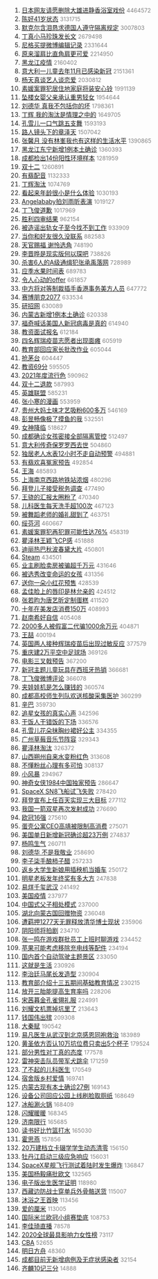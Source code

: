 1. [日本网友请愿删除大雄进静香浴室戏份](https://s.weibo.com/weibo?q=%E6%97%A5%E6%9C%AC%E7%BD%91%E5%8F%8B%E8%AF%B7%E6%84%BF%E5%88%A0%E9%99%A4%E5%A4%A7%E9%9B%84%E8%BF%9B%E9%9D%99%E9%A6%99%E6%B5%B4%E5%AE%A4%E6%88%8F%E4%BB%BD&Refer=top) <font color="#808080" size="2">4464572</font>
1. [陈好41岁状态](https://s.weibo.com/weibo?q=%E9%99%88%E5%A5%BD41%E5%B2%81%E7%8A%B6%E6%80%81&Refer=top) <font color="#808080" size="2">3131715</font>
1. [默克尔含泪恳求德国人遵守隔离规定](https://s.weibo.com/weibo?q=%E9%BB%98%E5%85%8B%E5%B0%94%E5%90%AB%E6%B3%AA%E6%81%B3%E6%B1%82%E5%BE%B7%E5%9B%BD%E4%BA%BA%E9%81%B5%E5%AE%88%E9%9A%94%E7%A6%BB%E8%A7%84%E5%AE%9A&Refer=top) <font color="#808080" size="2">3007803</font>
1. [丁真小马珍珠发长文](https://s.weibo.com/weibo?q=%E4%B8%81%E7%9C%9F%E5%B0%8F%E9%A9%AC%E7%8F%8D%E7%8F%A0%E5%8F%91%E9%95%BF%E6%96%87&Refer=top) <font color="#808080" size="2">2679498</font>
1. [尼格买提微博编辑记录](https://s.weibo.com/weibo?q=%E5%B0%BC%E6%A0%BC%E4%B9%B0%E6%8F%90%E5%BE%AE%E5%8D%9A%E7%BC%96%E8%BE%91%E8%AE%B0%E5%BD%95&Refer=top) <font color="#808080" size="2">2331644</font>
1. [原来溜肩比直角肩更可爱](https://s.weibo.com/weibo?q=%23%E5%8E%9F%E6%9D%A5%E6%BA%9C%E8%82%A9%E6%AF%94%E7%9B%B4%E8%A7%92%E8%82%A9%E6%9B%B4%E5%8F%AF%E7%88%B1%23&Refer=top) <font color="#808080" size="2">2214950</font>
1. [黑龙江疫情](https://s.weibo.com/weibo?q=%E9%BB%91%E9%BE%99%E6%B1%9F%E7%96%AB%E6%83%85&Refer=top) <font color="#808080" size="2">2160402</font>
1. [意大利一儿童去年11月已感染新冠](https://s.weibo.com/weibo?q=%23%E6%84%8F%E5%A4%A7%E5%88%A9%E4%B8%80%E5%84%BF%E7%AB%A5%E5%8E%BB%E5%B9%B411%E6%9C%88%E5%B7%B2%E6%84%9F%E6%9F%93%E6%96%B0%E5%86%A0%23&Refer=top) <font color="#808080" size="2">2151361</font>
1. [杨天真谈艺人谈恋爱](https://s.weibo.com/weibo?q=%23%E6%9D%A8%E5%A4%A9%E7%9C%9F%E8%B0%88%E8%89%BA%E4%BA%BA%E8%B0%88%E6%81%8B%E7%88%B1%23&Refer=top) <font color="#808080" size="2">2030812</font>
1. [素媛案罪犯居住地家庭将装安心铃](https://s.weibo.com/weibo?q=%E7%B4%A0%E5%AA%9B%E6%A1%88%E7%BD%AA%E7%8A%AF%E5%B1%85%E4%BD%8F%E5%9C%B0%E5%AE%B6%E5%BA%AD%E5%B0%86%E8%A3%85%E5%AE%89%E5%BF%83%E9%93%83&Refer=top) <font color="#808080" size="2">1991139</font>
1. [坠楼女婴父亲承认重男轻女](https://s.weibo.com/weibo?q=%23%E5%9D%A0%E6%A5%BC%E5%A5%B3%E5%A9%B4%E7%88%B6%E4%BA%B2%E6%89%BF%E8%AE%A4%E9%87%8D%E7%94%B7%E8%BD%BB%E5%A5%B3%23&Refer=top) <font color="#808080" size="2">1954644</font>
1. [刘德华 真我不包括你的坏](https://s.weibo.com/weibo?q=%E5%88%98%E5%BE%B7%E5%8D%8E%20%E7%9C%9F%E6%88%91%E4%B8%8D%E5%8C%85%E6%8B%AC%E4%BD%A0%E7%9A%84%E5%9D%8F&Refer=top) <font color="#808080" size="2">1798361</font>
1. [丁辉 我的淘汰是情理之中的](https://s.weibo.com/weibo?q=%E4%B8%81%E8%BE%89%20%E6%88%91%E7%9A%84%E6%B7%98%E6%B1%B0%E6%98%AF%E6%83%85%E7%90%86%E4%B9%8B%E4%B8%AD%E7%9A%84&Refer=top) <font color="#808080" size="2">1649705</font>
1. [孔雪儿一口气跳五支舞](https://s.weibo.com/weibo?q=%23%E5%AD%94%E9%9B%AA%E5%84%BF%E4%B8%80%E5%8F%A3%E6%B0%94%E8%B7%B3%E4%BA%94%E6%94%AF%E8%88%9E%23&Refer=top) <font color="#808080" size="2">1593193</font>
1. [路人镜头下的章泽天](https://s.weibo.com/weibo?q=%23%E8%B7%AF%E4%BA%BA%E9%95%9C%E5%A4%B4%E4%B8%8B%E7%9A%84%E7%AB%A0%E6%B3%BD%E5%A4%A9%23&Refer=top) <font color="#808080" size="2">1507042</font>
1. [张馨月 没有林峯我也有这样的生活水平](https://s.weibo.com/weibo?q=%E5%BC%A0%E9%A6%A8%E6%9C%88%20%E6%B2%A1%E6%9C%89%E6%9E%97%E5%B3%AF%E6%88%91%E4%B9%9F%E6%9C%89%E8%BF%99%E6%A0%B7%E7%9A%84%E7%94%9F%E6%B4%BB%E6%B0%B4%E5%B9%B3&Refer=top) <font color="#808080" size="2">1390865</font>
1. [黑龙江东宁新增1例本土确诊](https://s.weibo.com/weibo?q=%23%E9%BB%91%E9%BE%99%E6%B1%9F%E4%B8%9C%E5%AE%81%E6%96%B0%E5%A2%9E1%E4%BE%8B%E6%9C%AC%E5%9C%9F%E7%A1%AE%E8%AF%8A%23&Refer=top) <font color="#808080" size="2">1360393</font>
1. [成都检出14份阳性环境样本](https://s.weibo.com/weibo?q=%23%E6%88%90%E9%83%BD%E6%A3%80%E5%87%BA14%E4%BB%BD%E9%98%B3%E6%80%A7%E7%8E%AF%E5%A2%83%E6%A0%B7%E6%9C%AC%23&Refer=top) <font color="#808080" size="2">1281959</font>
1. [双十二](https://s.weibo.com/weibo?q=%E5%8F%8C%E5%8D%81%E4%BA%8C&Refer=top) <font color="#808080" size="2">1260891</font>
1. [有翡配音](https://s.weibo.com/weibo?q=%E6%9C%89%E7%BF%A1%E9%85%8D%E9%9F%B3&Refer=top) <font color="#808080" size="2">1132333</font>
1. [丁辉淘汰](https://s.weibo.com/weibo?q=%23%E4%B8%81%E8%BE%89%E6%B7%98%E6%B1%B0%23&Refer=top) <font color="#808080" size="2">1074769</font>
1. [看起来年龄很小是什么体验](https://s.weibo.com/weibo?q=%23%E7%9C%8B%E8%B5%B7%E6%9D%A5%E5%B9%B4%E9%BE%84%E5%BE%88%E5%B0%8F%E6%98%AF%E4%BB%80%E4%B9%88%E4%BD%93%E9%AA%8C%23&Refer=top) <font color="#808080" size="2">1030193</font>
1. [Angelababy拍刘雨昕表演](https://s.weibo.com/weibo?q=Angelababy%E6%8B%8D%E5%88%98%E9%9B%A8%E6%98%95%E8%A1%A8%E6%BC%94&Refer=top) <font color="#808080" size="2">1019127</font>
1. [丁飞俊道歉](https://s.weibo.com/weibo?q=%E4%B8%81%E9%A3%9E%E4%BF%8A%E9%81%93%E6%AD%89&Refer=top) <font color="#808080" size="2">1017969</font>
1. [胜利四审结果](https://s.weibo.com/weibo?q=%23%E8%83%9C%E5%88%A9%E5%9B%9B%E5%AE%A1%E7%BB%93%E6%9E%9C%23&Refer=top) <font color="#808080" size="2">962154</font>
1. [被造谣出轨女子至今找不到工作](https://s.weibo.com/weibo?q=%23%E8%A2%AB%E9%80%A0%E8%B0%A3%E5%87%BA%E8%BD%A8%E5%A5%B3%E5%AD%90%E8%87%B3%E4%BB%8A%E6%89%BE%E4%B8%8D%E5%88%B0%E5%B7%A5%E4%BD%9C%23&Refer=top) <font color="#808080" size="2">933909</font>
1. [当你和好友很久没联系](https://s.weibo.com/weibo?q=%23%E5%BD%93%E4%BD%A0%E5%92%8C%E5%A5%BD%E5%8F%8B%E5%BE%88%E4%B9%85%E6%B2%A1%E8%81%94%E7%B3%BB%23&Refer=top) <font color="#808080" size="2">882583</font>
1. [天官赐福 谢怜选角](https://s.weibo.com/weibo?q=%E5%A4%A9%E5%AE%98%E8%B5%90%E7%A6%8F%20%E8%B0%A2%E6%80%9C%E9%80%89%E8%A7%92&Refer=top) <font color="#808080" size="2">748190</font>
1. [李晋晔是现实版何以琛吧](https://s.weibo.com/weibo?q=%23%E6%9D%8E%E6%99%8B%E6%99%94%E6%98%AF%E7%8E%B0%E5%AE%9E%E7%89%88%E4%BD%95%E4%BB%A5%E7%90%9B%E5%90%A7%23&Refer=top) <font color="#808080" size="2">738826</font>
1. [杀害6人的A级通缉犯张承禹落网](https://s.weibo.com/weibo?q=%23%E6%9D%80%E5%AE%B36%E4%BA%BA%E7%9A%84A%E7%BA%A7%E9%80%9A%E7%BC%89%E7%8A%AF%E5%BC%A0%E6%89%BF%E7%A6%B9%E8%90%BD%E7%BD%91%23&Refer=top) <font color="#808080" size="2">728989</font>
1. [应季水果时间表](https://s.weibo.com/weibo?q=%E5%BA%94%E5%AD%A3%E6%B0%B4%E6%9E%9C%E6%97%B6%E9%97%B4%E8%A1%A8&Refer=top) <font color="#808080" size="2">689783</font>
1. [令人心动的offer](https://s.weibo.com/weibo?q=%E4%BB%A4%E4%BA%BA%E5%BF%83%E5%8A%A8%E7%9A%84offer&Refer=top) <font color="#808080" size="2">661857</font>
1. [中方将对等制裁插手香港事务美方人员](https://s.weibo.com/weibo?q=%23%E4%B8%AD%E6%96%B9%E5%B0%86%E5%AF%B9%E7%AD%89%E5%88%B6%E8%A3%81%E6%8F%92%E6%89%8B%E9%A6%99%E6%B8%AF%E4%BA%8B%E5%8A%A1%E7%BE%8E%E6%96%B9%E4%BA%BA%E5%91%98%23&Refer=top) <font color="#808080" size="2">647772</font>
1. [赛博朋克2077](https://s.weibo.com/weibo?q=%E8%B5%9B%E5%8D%9A%E6%9C%8B%E5%85%8B2077&Refer=top) <font color="#808080" size="2">633534</font>
1. [研招网](https://s.weibo.com/weibo?q=%23%E7%A0%94%E6%8B%9B%E7%BD%91%23&Refer=top) <font color="#808080" size="2">630089</font>
1. [内蒙古新增1例本土确诊](https://s.weibo.com/weibo?q=%23%E5%86%85%E8%92%99%E5%8F%A4%E6%96%B0%E5%A2%9E1%E4%BE%8B%E6%9C%AC%E5%9C%9F%E7%A1%AE%E8%AF%8A%23&Refer=top) <font color="#808080" size="2">620338</font>
1. [福奇喊话美国人新冠病毒是真的](https://s.weibo.com/weibo?q=%23%E7%A6%8F%E5%A5%87%E5%96%8A%E8%AF%9D%E7%BE%8E%E5%9B%BD%E4%BA%BA%E6%96%B0%E5%86%A0%E7%97%85%E6%AF%92%E6%98%AF%E7%9C%9F%E7%9A%84%23&Refer=top) <font color="#808080" size="2">614940</font>
1. [教资面试报名](https://s.weibo.com/weibo?q=%E6%95%99%E8%B5%84%E9%9D%A2%E8%AF%95%E6%8A%A5%E5%90%8D&Refer=top) <font color="#808080" size="2">612184</font>
1. [四名辉瑞疫苗志愿者出现面瘫](https://s.weibo.com/weibo?q=%23%E5%9B%9B%E5%90%8D%E8%BE%89%E7%91%9E%E7%96%AB%E8%8B%97%E5%BF%97%E6%84%BF%E8%80%85%E5%87%BA%E7%8E%B0%E9%9D%A2%E7%98%AB%23&Refer=top) <font color="#808080" size="2">605919</font>
1. [教育部回应家长批改作业](https://s.weibo.com/weibo?q=%23%E6%95%99%E8%82%B2%E9%83%A8%E5%9B%9E%E5%BA%94%E5%AE%B6%E9%95%BF%E6%89%B9%E6%94%B9%E4%BD%9C%E4%B8%9A%23&Refer=top) <font color="#808080" size="2">605044</font>
1. [抢茅台](https://s.weibo.com/weibo?q=%E6%8A%A2%E8%8C%85%E5%8F%B0&Refer=top) <font color="#808080" size="2">604447</font>
1. [教资69分](https://s.weibo.com/weibo?q=%E6%95%99%E8%B5%8469%E5%88%86&Refer=top) <font color="#808080" size="2">595505</font>
1. [2021年度流行色](https://s.weibo.com/weibo?q=2021%E5%B9%B4%E5%BA%A6%E6%B5%81%E8%A1%8C%E8%89%B2&Refer=top) <font color="#808080" size="2">590962</font>
1. [双十二退款](https://s.weibo.com/weibo?q=%E5%8F%8C%E5%8D%81%E4%BA%8C%E9%80%80%E6%AC%BE&Refer=top) <font color="#808080" size="2">587993</font>
1. [英雄联盟](https://s.weibo.com/weibo?q=%E8%8B%B1%E9%9B%84%E8%81%94%E7%9B%9F&Refer=top) <font color="#808080" size="2">585231</font>
1. [张小寒的漫画](https://s.weibo.com/weibo?q=%23%E5%BC%A0%E5%B0%8F%E5%AF%92%E7%9A%84%E6%BC%AB%E7%94%BB%23&Refer=top) <font color="#808080" size="2">553959</font>
1. [贵州大妈土味才艺吸粉600多万](https://s.weibo.com/weibo?q=%23%E8%B4%B5%E5%B7%9E%E5%A4%A7%E5%A6%88%E5%9C%9F%E5%91%B3%E6%89%8D%E8%89%BA%E5%90%B8%E7%B2%89600%E5%A4%9A%E4%B8%87%23&Refer=top) <font color="#808080" size="2">546169</font>
1. [彭昱畅像极了摸鱼的我](https://s.weibo.com/weibo?q=%23%E5%BD%AD%E6%98%B1%E7%95%85%E5%83%8F%E6%9E%81%E4%BA%86%E6%91%B8%E9%B1%BC%E7%9A%84%E6%88%91%23&Refer=top) <font color="#808080" size="2">532551</font>
1. [女神降临](https://s.weibo.com/weibo?q=%E5%A5%B3%E7%A5%9E%E9%99%8D%E4%B8%B4&Refer=top) <font color="#808080" size="2">518627</font>
1. [成都确诊女孩密接全部隔离管控](https://s.weibo.com/weibo?q=%23%E6%88%90%E9%83%BD%E7%A1%AE%E8%AF%8A%E5%A5%B3%E5%AD%A9%E5%AF%86%E6%8E%A5%E5%85%A8%E9%83%A8%E9%9A%94%E7%A6%BB%E7%AE%A1%E6%8E%A7%23&Refer=top) <font color="#808080" size="2">512497</font>
1. [意大利传奇保罗罗西去世](https://s.weibo.com/weibo?q=%E6%84%8F%E5%A4%A7%E5%88%A9%E4%BC%A0%E5%A5%87%E4%BF%9D%E7%BD%97%E7%BD%97%E8%A5%BF%E5%8E%BB%E4%B8%96&Refer=top) <font color="#808080" size="2">504860</font>
1. [独居老人水表12小时不走自动预警](https://s.weibo.com/weibo?q=%23%E7%8B%AC%E5%B1%85%E8%80%81%E4%BA%BA%E6%B0%B4%E8%A1%A812%E5%B0%8F%E6%97%B6%E4%B8%8D%E8%B5%B0%E8%87%AA%E5%8A%A8%E9%A2%84%E8%AD%A6%23&Refer=top) <font color="#808080" size="2">494881</font>
1. [有翡欢喜冤家预告](https://s.weibo.com/weibo?q=%E6%9C%89%E7%BF%A1%E6%AC%A2%E5%96%9C%E5%86%A4%E5%AE%B6%E9%A2%84%E5%91%8A&Refer=top) <font color="#808080" size="2">492854</font>
1. [王海](https://s.weibo.com/weibo?q=%E7%8E%8B%E6%B5%B7&Refer=top) <font color="#808080" size="2">485893</font>
1. [上海南京西路地铁站浓烟](https://s.weibo.com/weibo?q=%E4%B8%8A%E6%B5%B7%E5%8D%97%E4%BA%AC%E8%A5%BF%E8%B7%AF%E5%9C%B0%E9%93%81%E7%AB%99%E6%B5%93%E7%83%9F&Refer=top) <font color="#808080" size="2">480296</font>
1. [拜登儿子接受税务调查](https://s.weibo.com/weibo?q=%23%E6%8B%9C%E7%99%BB%E5%84%BF%E5%AD%90%E6%8E%A5%E5%8F%97%E7%A8%8E%E5%8A%A1%E8%B0%83%E6%9F%A5%23&Refer=top) <font color="#808080" size="2">477490</font>
1. [王骁的汇报太圈粉了](https://s.weibo.com/weibo?q=%23%E7%8E%8B%E9%AA%81%E7%9A%84%E6%B1%87%E6%8A%A5%E5%A4%AA%E5%9C%88%E7%B2%89%E4%BA%86%23&Refer=top) <font color="#808080" size="2">470340</font>
1. [儿科医生每天洗手超100次](https://s.weibo.com/weibo?q=%E5%84%BF%E7%A7%91%E5%8C%BB%E7%94%9F%E6%AF%8F%E5%A4%A9%E6%B4%97%E6%89%8B%E8%B6%85100%E6%AC%A1&Refer=top) <font color="#808080" size="2">467123</font>
1. [被舞蹈老师的婚礼甜到了](https://s.weibo.com/weibo?q=%23%E8%A2%AB%E8%88%9E%E8%B9%88%E8%80%81%E5%B8%88%E7%9A%84%E5%A9%9A%E7%A4%BC%E7%94%9C%E5%88%B0%E4%BA%86%23&Refer=top) <font color="#808080" size="2">463751</font>
1. [绥芬河](https://s.weibo.com/weibo?q=%E7%BB%A5%E8%8A%AC%E6%B2%B3&Refer=top) <font color="#808080" size="2">460667</font>
1. [素媛案罪犯再犯罪可能性达76%](https://s.weibo.com/weibo?q=%23%E7%B4%A0%E5%AA%9B%E6%A1%88%E7%BD%AA%E7%8A%AF%E5%86%8D%E7%8A%AF%E7%BD%AA%E5%8F%AF%E8%83%BD%E6%80%A7%E8%BE%BE76%25%23&Refer=top) <font color="#808080" size="2">458319</font>
1. [瞿泽林王颖飞CP感](https://s.weibo.com/weibo?q=%23%E7%9E%BF%E6%B3%BD%E6%9E%97%E7%8E%8B%E9%A2%96%E9%A3%9ECP%E6%84%9F%23&Refer=top) <font color="#808080" size="2">451888</font>
1. [迪丽热巴秋波春黛大片](https://s.weibo.com/weibo?q=%23%E8%BF%AA%E4%B8%BD%E7%83%AD%E5%B7%B4%E7%A7%8B%E6%B3%A2%E6%98%A5%E9%BB%9B%E5%A4%A7%E7%89%87%23&Refer=top) <font color="#808080" size="2">450801</font>
1. [Steam](https://s.weibo.com/weibo?q=Steam&Refer=top) <font color="#808080" size="2">434501</font>
1. [业主刷脸卖房被骗超千万元](https://s.weibo.com/weibo?q=%23%E4%B8%9A%E4%B8%BB%E5%88%B7%E8%84%B8%E5%8D%96%E6%88%BF%E8%A2%AB%E9%AA%97%E8%B6%85%E5%8D%83%E4%B8%87%E5%85%83%23&Refer=top) <font color="#808080" size="2">431646</font>
1. [被选秀改变命运的女孩](https://s.weibo.com/weibo?q=%23%E8%A2%AB%E9%80%89%E7%A7%80%E6%94%B9%E5%8F%98%E5%91%BD%E8%BF%90%E7%9A%84%E5%A5%B3%E5%AD%A9%23&Refer=top) <font color="#808080" size="2">431356</font>
1. [送你一朵小红花预售](https://s.weibo.com/weibo?q=%E9%80%81%E4%BD%A0%E4%B8%80%E6%9C%B5%E5%B0%8F%E7%BA%A2%E8%8A%B1%E9%A2%84%E5%94%AE&Refer=top) <font color="#808080" size="2">428539</font>
1. [孟佳脸上的唇印是林允亲的](https://s.weibo.com/weibo?q=%23%E5%AD%9F%E4%BD%B3%E8%84%B8%E4%B8%8A%E7%9A%84%E5%94%87%E5%8D%B0%E6%98%AF%E6%9E%97%E5%85%81%E4%BA%B2%E7%9A%84%23&Refer=top) <font color="#808080" size="2">424512</font>
1. [张若昀为唐艺昕定制蛋糕](https://s.weibo.com/weibo?q=%23%E5%BC%A0%E8%8B%A5%E6%98%80%E4%B8%BA%E5%94%90%E8%89%BA%E6%98%95%E5%AE%9A%E5%88%B6%E8%9B%8B%E7%B3%95%23&Refer=top) <font color="#808080" size="2">411520</font>
1. [十年在美发店消费150万](https://s.weibo.com/weibo?q=%23%E5%8D%81%E5%B9%B4%E5%9C%A8%E7%BE%8E%E5%8F%91%E5%BA%97%E6%B6%88%E8%B4%B9150%E4%B8%87%23&Refer=top) <font color="#808080" size="2">408993</font>
1. [赵南希好自信](https://s.weibo.com/weibo?q=%E8%B5%B5%E5%8D%97%E5%B8%8C%E5%A5%BD%E8%87%AA%E4%BF%A1&Refer=top) <font color="#808080" size="2">405408</font>
1. [2000多人被假富二代骗1000余万元](https://s.weibo.com/weibo?q=%232000%E5%A4%9A%E4%BA%BA%E8%A2%AB%E5%81%87%E5%AF%8C%E4%BA%8C%E4%BB%A3%E9%AA%971000%E4%BD%99%E4%B8%87%E5%85%83%23&Refer=top) <font color="#808080" size="2">404871</font>
1. [王喆](https://s.weibo.com/weibo?q=%E7%8E%8B%E5%96%86&Refer=top) <font color="#808080" size="2">400194</font>
1. [英国两人接种辉瑞疫苗后出现过敏反应](https://s.weibo.com/weibo?q=%23%E8%8B%B1%E5%9B%BD%E4%B8%A4%E4%BA%BA%E6%8E%A5%E7%A7%8D%E8%BE%89%E7%91%9E%E7%96%AB%E8%8B%97%E5%90%8E%E5%87%BA%E7%8E%B0%E8%BF%87%E6%95%8F%E5%8F%8D%E5%BA%94%23&Refer=top) <font color="#808080" size="2">377579</font>
1. [重庆建2万平空中足球场](https://s.weibo.com/weibo?q=%23%E9%87%8D%E5%BA%86%E5%BB%BA2%E4%B8%87%E5%B9%B3%E7%A9%BA%E4%B8%AD%E8%B6%B3%E7%90%83%E5%9C%BA%23&Refer=top) <font color="#808080" size="2">369126</font>
1. [电影三叉戟预告](https://s.weibo.com/weibo?q=%23%E7%94%B5%E5%BD%B1%E4%B8%89%E5%8F%89%E6%88%9F%E9%A2%84%E5%91%8A%23&Refer=top) <font color="#808080" size="2">367200</font>
1. [新冠主题儿童玩具在西班牙热销](https://s.weibo.com/weibo?q=%23%E6%96%B0%E5%86%A0%E4%B8%BB%E9%A2%98%E5%84%BF%E7%AB%A5%E7%8E%A9%E5%85%B7%E5%9C%A8%E8%A5%BF%E7%8F%AD%E7%89%99%E7%83%AD%E9%94%80%23&Refer=top) <font color="#808080" size="2">366681</font>
1. [丁飞俊微博评论](https://s.weibo.com/weibo?q=%23%E4%B8%81%E9%A3%9E%E4%BF%8A%E5%BE%AE%E5%8D%9A%E8%AF%84%E8%AE%BA%23&Refer=top) <font color="#808080" size="2">366078</font>
1. [夹娃娃机是怎么赚钱的](https://s.weibo.com/weibo?q=%23%E5%A4%B9%E5%A8%83%E5%A8%83%E6%9C%BA%E6%98%AF%E6%80%8E%E4%B9%88%E8%B5%9A%E9%92%B1%E7%9A%84%23&Refer=top) <font color="#808080" size="2">360574</font>
1. [成都高校师生列队欢送核酸采集医护](https://s.weibo.com/weibo?q=%23%E6%88%90%E9%83%BD%E9%AB%98%E6%A0%A1%E5%B8%88%E7%94%9F%E5%88%97%E9%98%9F%E6%AC%A2%E9%80%81%E6%A0%B8%E9%85%B8%E9%87%87%E9%9B%86%E5%8C%BB%E6%8A%A4%23&Refer=top) <font color="#808080" size="2">360299</font>
1. [辛巴](https://s.weibo.com/weibo?q=%E8%BE%9B%E5%B7%B4&Refer=top) <font color="#808080" size="2">359730</font>
1. [追星女孩的真实心声](https://s.weibo.com/weibo?q=%23%E8%BF%BD%E6%98%9F%E5%A5%B3%E5%AD%A9%E7%9A%84%E7%9C%9F%E5%AE%9E%E5%BF%83%E5%A3%B0%23&Refer=top) <font color="#808080" size="2">342596</font>
1. [干饭人干错饭的下场](https://s.weibo.com/weibo?q=%23%E5%B9%B2%E9%A5%AD%E4%BA%BA%E5%B9%B2%E9%94%99%E9%A5%AD%E7%9A%84%E4%B8%8B%E5%9C%BA%23&Refer=top) <font color="#808080" size="2">336576</font>
1. [孔雪儿花朵抹胸纱裙好公主](https://s.weibo.com/weibo?q=%23%E5%AD%94%E9%9B%AA%E5%84%BF%E8%8A%B1%E6%9C%B5%E6%8A%B9%E8%83%B8%E7%BA%B1%E8%A3%99%E5%A5%BD%E5%85%AC%E4%B8%BB%23&Refer=top) <font color="#808080" size="2">334355</font>
1. [广州草莓音乐节阵容](https://s.weibo.com/weibo?q=%E5%B9%BF%E5%B7%9E%E8%8D%89%E8%8E%93%E9%9F%B3%E4%B9%90%E8%8A%82%E9%98%B5%E5%AE%B9&Refer=top) <font color="#808080" size="2">329343</font>
1. [瞿泽林淘汰](https://s.weibo.com/weibo?q=%E7%9E%BF%E6%B3%BD%E6%9E%97%E6%B7%98%E6%B1%B0&Refer=top) <font color="#808080" size="2">326372</font>
1. [山西朔州自来水变粉红色](https://s.weibo.com/weibo?q=%E5%B1%B1%E8%A5%BF%E6%9C%94%E5%B7%9E%E8%87%AA%E6%9D%A5%E6%B0%B4%E5%8F%98%E7%B2%89%E7%BA%A2%E8%89%B2&Refer=top) <font color="#808080" size="2">313608</font>
1. [不懂粉丝心理有多可怕](https://s.weibo.com/weibo?q=%23%E4%B8%8D%E6%87%82%E7%B2%89%E4%B8%9D%E5%BF%83%E7%90%86%E6%9C%89%E5%A4%9A%E5%8F%AF%E6%80%95%23&Refer=top) <font color="#808080" size="2">308137</font>
1. [小风暴](https://s.weibo.com/weibo?q=%E5%B0%8F%E9%A3%8E%E6%9A%B4&Refer=top) <font color="#808080" size="2">294967</font>
1. [神奇女侠1984中国独家预告](https://s.weibo.com/weibo?q=%23%E7%A5%9E%E5%A5%87%E5%A5%B3%E4%BE%A01984%E4%B8%AD%E5%9B%BD%E7%8B%AC%E5%AE%B6%E9%A2%84%E5%91%8A%23&Refer=top) <font color="#808080" size="2">286647</font>
1. [SpaceX SN8飞船试飞失败](https://s.weibo.com/weibo?q=SpaceX%20SN8%E9%A3%9E%E8%88%B9%E8%AF%95%E9%A3%9E%E5%A4%B1%E8%B4%A5&Refer=top) <font color="#808080" size="2">278420</font>
1. [拜登宣布上任百天实现三大目标](https://s.weibo.com/weibo?q=%23%E6%8B%9C%E7%99%BB%E5%AE%A3%E5%B8%83%E4%B8%8A%E4%BB%BB%E7%99%BE%E5%A4%A9%E5%AE%9E%E7%8E%B0%E4%B8%89%E5%A4%A7%E7%9B%AE%E6%A0%87%23&Refer=top) <font color="#808080" size="2">277112</font>
1. [我国一箭双星再次发射成功](https://s.weibo.com/weibo?q=%23%E6%88%91%E5%9B%BD%E4%B8%80%E7%AE%AD%E5%8F%8C%E6%98%9F%E5%86%8D%E6%AC%A1%E5%8F%91%E5%B0%84%E6%88%90%E5%8A%9F%23&Refer=top) <font color="#808080" size="2">276690</font>
1. [欧冠16强](https://s.weibo.com/weibo?q=%E6%AC%A7%E5%86%A016%E5%BC%BA&Refer=top) <font color="#808080" size="2">275610</font>
1. [蛋壳公寓CEO高靖被限制高消费](https://s.weibo.com/weibo?q=%E8%9B%8B%E5%A3%B3%E5%85%AC%E5%AF%93CEO%E9%AB%98%E9%9D%96%E8%A2%AB%E9%99%90%E5%88%B6%E9%AB%98%E6%B6%88%E8%B4%B9&Refer=top) <font color="#808080" size="2">275071</font>
1. [美国单日新增新冠确诊超23万例](https://s.weibo.com/weibo?q=%23%E7%BE%8E%E5%9B%BD%E5%8D%95%E6%97%A5%E6%96%B0%E5%A2%9E%E6%96%B0%E5%86%A0%E7%A1%AE%E8%AF%8A%E8%B6%8523%E4%B8%87%E4%BE%8B%23&Refer=top) <font color="#808080" size="2">274837</font>
1. [杨鸣生气](https://s.weibo.com/weibo?q=%23%E6%9D%A8%E9%B8%A3%E7%94%9F%E6%B0%94%23&Refer=top) <font color="#808080" size="2">260711</font>
1. [刘德华 不是我敬业](https://s.weibo.com/weibo?q=%E5%88%98%E5%BE%B7%E5%8D%8E%20%E4%B8%8D%E6%98%AF%E6%88%91%E6%95%AC%E4%B8%9A&Refer=top) <font color="#808080" size="2">258690</font>
1. [李子柒手酿柿子醋](https://s.weibo.com/weibo?q=%23%E6%9D%8E%E5%AD%90%E6%9F%92%E6%89%8B%E9%85%BF%E6%9F%BF%E5%AD%90%E9%86%8B%23&Refer=top) <font color="#808080" size="2">257233</font>
1. [返乡大学生新娘用插秧机当婚车](https://s.weibo.com/weibo?q=%23%E8%BF%94%E4%B9%A1%E5%A4%A7%E5%AD%A6%E7%94%9F%E6%96%B0%E5%A8%98%E7%94%A8%E6%8F%92%E7%A7%A7%E6%9C%BA%E5%BD%93%E5%A9%9A%E8%BD%A6%23&Refer=top) <font color="#808080" size="2">250172</font>
1. [明星老板发年终奖有多大方](https://s.weibo.com/weibo?q=%23%E6%98%8E%E6%98%9F%E8%80%81%E6%9D%BF%E5%8F%91%E5%B9%B4%E7%BB%88%E5%A5%96%E6%9C%89%E5%A4%9A%E5%A4%A7%E6%96%B9%23&Refer=top) <font color="#808080" size="2">247838</font>
1. [易烊千玺武汉](https://s.weibo.com/weibo?q=%23%E6%98%93%E7%83%8A%E5%8D%83%E7%8E%BA%E6%AD%A6%E6%B1%89%23&Refer=top) <font color="#808080" size="2">241492</font>
1. [美国疫情](https://s.weibo.com/weibo?q=%E7%BE%8E%E5%9B%BD%E7%96%AB%E6%83%85&Refer=top) <font color="#808080" size="2">237977</font>
1. [中国式父子相处模式](https://s.weibo.com/weibo?q=%23%E4%B8%AD%E5%9B%BD%E5%BC%8F%E7%88%B6%E5%AD%90%E7%9B%B8%E5%A4%84%E6%A8%A1%E5%BC%8F%23&Refer=top) <font color="#808080" size="2">237000</font>
1. [湖北向蒙古国回赠物资](https://s.weibo.com/weibo?q=%23%E6%B9%96%E5%8C%97%E5%90%91%E8%92%99%E5%8F%A4%E5%9B%BD%E5%9B%9E%E8%B5%A0%E7%89%A9%E8%B5%84%23&Refer=top) <font color="#808080" size="2">236048</font>
1. [遭羁押1277天无罪释放清华博士现状](https://s.weibo.com/weibo?q=%23%E9%81%AD%E7%BE%81%E6%8A%BC1277%E5%A4%A9%E6%97%A0%E7%BD%AA%E9%87%8A%E6%94%BE%E6%B8%85%E5%8D%8E%E5%8D%9A%E5%A3%AB%E7%8E%B0%E7%8A%B6%23&Refer=top) <font color="#808080" size="2">235906</font>
1. [阴阳师将拍剧](https://s.weibo.com/weibo?q=%E9%98%B4%E9%98%B3%E5%B8%88%E5%B0%86%E6%8B%8D%E5%89%A7&Refer=top) <font color="#808080" size="2">234710</font>
1. [张一鸣在游戏群批员工上班时聊游戏](https://s.weibo.com/weibo?q=%23%E5%BC%A0%E4%B8%80%E9%B8%A3%E5%9C%A8%E6%B8%B8%E6%88%8F%E7%BE%A4%E6%89%B9%E5%91%98%E5%B7%A5%E4%B8%8A%E7%8F%AD%E6%97%B6%E8%81%8A%E6%B8%B8%E6%88%8F%23&Refer=top) <font color="#808080" size="2">234452</font>
1. [苹果可能考虑移除充电线等配件](https://s.weibo.com/weibo?q=%23%E8%8B%B9%E6%9E%9C%E5%8F%AF%E8%83%BD%E8%80%83%E8%99%91%E7%A7%BB%E9%99%A4%E5%85%85%E7%94%B5%E7%BA%BF%E7%AD%89%E9%85%8D%E4%BB%B6%23&Refer=top) <font color="#808080" size="2">234194</font>
1. [国内首个自动驾驶主题景区](https://s.weibo.com/weibo?q=%E5%9B%BD%E5%86%85%E9%A6%96%E4%B8%AA%E8%87%AA%E5%8A%A8%E9%A9%BE%E9%A9%B6%E4%B8%BB%E9%A2%98%E6%99%AF%E5%8C%BA&Refer=top) <font color="#808080" size="2">233050</font>
1. [这就是生活](https://s.weibo.com/weibo?q=%E8%BF%99%E5%B0%B1%E6%98%AF%E7%94%9F%E6%B4%BB&Refer=top) <font color="#808080" size="2">230926</font>
1. [李治廷马尾长发造型](https://s.weibo.com/weibo?q=%23%E6%9D%8E%E6%B2%BB%E5%BB%B7%E9%A9%AC%E5%B0%BE%E9%95%BF%E5%8F%91%E9%80%A0%E5%9E%8B%23&Refer=top) <font color="#808080" size="2">230904</font>
1. [教育部介绍十三五期间基础教育情况](https://s.weibo.com/weibo?q=%23%E6%95%99%E8%82%B2%E9%83%A8%E4%BB%8B%E7%BB%8D%E5%8D%81%E4%B8%89%E4%BA%94%E6%9C%9F%E9%97%B4%E5%9F%BA%E7%A1%80%E6%95%99%E8%82%B2%E6%83%85%E5%86%B5%23&Refer=top) <font color="#808080" size="2">230215</font>
1. [放开三胎能提高生育率吗](https://s.weibo.com/weibo?q=%23%E6%94%BE%E5%BC%80%E4%B8%89%E8%83%8E%E8%83%BD%E6%8F%90%E9%AB%98%E7%94%9F%E8%82%B2%E7%8E%87%E5%90%97%23&Refer=top) <font color="#808080" size="2">228206</font>
1. [宋茜暮金孔雀翎礼服](https://s.weibo.com/weibo?q=%23%E5%AE%8B%E8%8C%9C%E6%9A%AE%E9%87%91%E5%AD%94%E9%9B%80%E7%BF%8E%E7%A4%BC%E6%9C%8D%23&Refer=top) <font color="#808080" size="2">224991</font>
1. [刘耀文机票掉坑里了](https://s.weibo.com/weibo?q=%23%E5%88%98%E8%80%80%E6%96%87%E6%9C%BA%E7%A5%A8%E6%8E%89%E5%9D%91%E9%87%8C%E4%BA%86%23&Refer=top) <font color="#808080" size="2">213643</font>
1. [钱国伟出殡](https://s.weibo.com/weibo?q=%E9%92%B1%E5%9B%BD%E4%BC%9F%E5%87%BA%E6%AE%A1&Refer=top) <font color="#808080" size="2">209308</font>
1. [大秦赋](https://s.weibo.com/weibo?q=%E5%A4%A7%E7%A7%A6%E8%B5%8B&Refer=top) <font color="#808080" size="2">190542</font>
1. [易凡医生从武汉到北京感恩同袍救治](https://s.weibo.com/weibo?q=%23%E6%98%93%E5%87%A1%E5%8C%BB%E7%94%9F%E4%BB%8E%E6%AD%A6%E6%B1%89%E5%88%B0%E5%8C%97%E4%BA%AC%E6%84%9F%E6%81%A9%E5%90%8C%E8%A2%8D%E6%95%91%E6%B2%BB%23&Refer=top) <font color="#808080" size="2">183989</font>
1. [黄圣依方否认10万坑位费只卖出5个杯子](https://s.weibo.com/weibo?q=%23%E9%BB%84%E5%9C%A3%E4%BE%9D%E6%96%B9%E5%90%A6%E8%AE%A410%E4%B8%87%E5%9D%91%E4%BD%8D%E8%B4%B9%E5%8F%AA%E5%8D%96%E5%87%BA5%E4%B8%AA%E6%9D%AF%E5%AD%90%23&Refer=top) <font color="#808080" size="2">179524</font>
1. [部分男性对丁真的态度](https://s.weibo.com/weibo?q=%23%E9%83%A8%E5%88%86%E7%94%B7%E6%80%A7%E5%AF%B9%E4%B8%81%E7%9C%9F%E7%9A%84%E6%80%81%E5%BA%A6%23&Refer=top) <font color="#808080" size="2">177578</font>
1. [雷神突击队员带军犬跳伞](https://s.weibo.com/weibo?q=%23%E9%9B%B7%E7%A5%9E%E7%AA%81%E5%87%BB%E9%98%9F%E5%91%98%E5%B8%A6%E5%86%9B%E7%8A%AC%E8%B7%B3%E4%BC%9E%23&Refer=top) <font color="#808080" size="2">171259</font>
1. [了不起的儿科医生](https://s.weibo.com/weibo?q=%E4%BA%86%E4%B8%8D%E8%B5%B7%E7%9A%84%E5%84%BF%E7%A7%91%E5%8C%BB%E7%94%9F&Refer=top) <font color="#808080" size="2">170549</font>
1. [宿舍版乡村爱情](https://s.weibo.com/weibo?q=%23%E5%AE%BF%E8%88%8D%E7%89%88%E4%B9%A1%E6%9D%91%E7%88%B1%E6%83%85%23&Refer=top) <font color="#808080" size="2">169741</font>
1. [内蒙古现有本土确诊27例](https://s.weibo.com/weibo?q=%23%E5%86%85%E8%92%99%E5%8F%A4%E7%8E%B0%E6%9C%89%E6%9C%AC%E5%9C%9F%E7%A1%AE%E8%AF%8A27%E4%BE%8B%23&Refer=top) <font color="#808080" size="2">169143</font>
1. [设备公司回应公园上线刷脸取厕纸](https://s.weibo.com/weibo?q=%23%E8%AE%BE%E5%A4%87%E5%85%AC%E5%8F%B8%E5%9B%9E%E5%BA%94%E5%85%AC%E5%9B%AD%E4%B8%8A%E7%BA%BF%E5%88%B7%E8%84%B8%E5%8F%96%E5%8E%95%E7%BA%B8%23&Refer=top) <font color="#808080" size="2">168649</font>
1. [冰船涮火锅](https://s.weibo.com/weibo?q=%23%E5%86%B0%E8%88%B9%E6%B6%AE%E7%81%AB%E9%94%85%23&Refer=top) <font color="#808080" size="2">168409</font>
1. [闪耀暖暖](https://s.weibo.com/weibo?q=%E9%97%AA%E8%80%80%E6%9A%96%E6%9A%96&Refer=top) <font color="#808080" size="2">168345</font>
1. [济南限行](https://s.weibo.com/weibo?q=%E6%B5%8E%E5%8D%97%E9%99%90%E8%A1%8C&Refer=top) <font color="#808080" size="2">165685</font>
1. [读书好比竹篮打水](https://s.weibo.com/weibo?q=%E8%AF%BB%E4%B9%A6%E5%A5%BD%E6%AF%94%E7%AB%B9%E7%AF%AE%E6%89%93%E6%B0%B4&Refer=top) <font color="#808080" size="2">165030</font>
1. [霍思燕](https://s.weibo.com/weibo?q=%E9%9C%8D%E6%80%9D%E7%87%95&Refer=top) <font color="#808080" size="2">157856</font>
1. [20万建档立卡辍学学生动态清零](https://s.weibo.com/weibo?q=%2320%E4%B8%87%E5%BB%BA%E6%A1%A3%E7%AB%8B%E5%8D%A1%E8%BE%8D%E5%AD%A6%E5%AD%A6%E7%94%9F%E5%8A%A8%E6%80%81%E6%B8%85%E9%9B%B6%23&Refer=top) <font color="#808080" size="2">156150</font>
1. [牡丹江启动三级应急响应](https://s.weibo.com/weibo?q=%E7%89%A1%E4%B8%B9%E6%B1%9F%E5%90%AF%E5%8A%A8%E4%B8%89%E7%BA%A7%E5%BA%94%E6%80%A5%E5%93%8D%E5%BA%94&Refer=top) <font color="#808080" size="2">156031</font>
1. [SpaceX星舰飞行测试着陆时发生爆炸](https://s.weibo.com/weibo?q=SpaceX%E6%98%9F%E8%88%B0%E9%A3%9E%E8%A1%8C%E6%B5%8B%E8%AF%95%E7%9D%80%E9%99%86%E6%97%B6%E5%8F%91%E7%94%9F%E7%88%86%E7%82%B8&Refer=top) <font color="#808080" size="2">136847</font>
1. [美国杨毅痛批欧文](https://s.weibo.com/weibo?q=%E7%BE%8E%E5%9B%BD%E6%9D%A8%E6%AF%85%E7%97%9B%E6%89%B9%E6%AC%A7%E6%96%87&Refer=top) <font color="#808080" size="2">132565</font>
1. [电子版出生医学证明](https://s.weibo.com/weibo?q=%23%E7%94%B5%E5%AD%90%E7%89%88%E5%87%BA%E7%94%9F%E5%8C%BB%E5%AD%A6%E8%AF%81%E6%98%8E%23&Refer=top) <font color="#808080" size="2">118980</font>
1. [西藏边防战士穿单兵外骨骼送货](https://s.weibo.com/weibo?q=%E8%A5%BF%E8%97%8F%E8%BE%B9%E9%98%B2%E6%88%98%E5%A3%AB%E7%A9%BF%E5%8D%95%E5%85%B5%E5%A4%96%E9%AA%A8%E9%AA%BC%E9%80%81%E8%B4%A7&Refer=top) <font color="#808080" size="2">115007</font>
1. [沐浴之王首映](https://s.weibo.com/weibo?q=%E6%B2%90%E6%B5%B4%E4%B9%8B%E7%8E%8B%E9%A6%96%E6%98%A0&Refer=top) <font color="#808080" size="2">113456</font>
1. [爱的厘米](https://s.weibo.com/weibo?q=%E7%88%B1%E7%9A%84%E5%8E%98%E7%B1%B3&Refer=top) <font color="#808080" size="2">113005</font>
1. [国际米兰欧冠小组赛垫底](https://s.weibo.com/weibo?q=%E5%9B%BD%E9%99%85%E7%B1%B3%E5%85%B0%E6%AC%A7%E5%86%A0%E5%B0%8F%E7%BB%84%E8%B5%9B%E5%9E%AB%E5%BA%95&Refer=top) <font color="#808080" size="2">108753</font>
1. [李佳琦直播](https://s.weibo.com/weibo?q=%E6%9D%8E%E4%BD%B3%E7%90%A6%E7%9B%B4%E6%92%AD&Refer=top) <font color="#808080" size="2">78578</font>
1. [2020全球最具影响力女性榜](https://s.weibo.com/weibo?q=2020%E5%85%A8%E7%90%83%E6%9C%80%E5%85%B7%E5%BD%B1%E5%93%8D%E5%8A%9B%E5%A5%B3%E6%80%A7%E6%A6%9C&Refer=top) <font color="#808080" size="2">73117</font>
1. [CBA](https://s.weibo.com/weibo?q=CBA&Refer=top) <font color="#808080" size="2">52655</font>
1. [明日方舟](https://s.weibo.com/weibo?q=%E6%98%8E%E6%97%A5%E6%96%B9%E8%88%9F&Refer=top) <font color="#808080" size="2">48360</font>
1. [成都目前无新增病例及无症状感染者](https://s.weibo.com/weibo?q=%E6%88%90%E9%83%BD%E7%9B%AE%E5%89%8D%E6%97%A0%E6%96%B0%E5%A2%9E%E7%97%85%E4%BE%8B%E5%8F%8A%E6%97%A0%E7%97%87%E7%8A%B6%E6%84%9F%E6%9F%93%E8%80%85&Refer=top) <font color="#808080" size="2">32154</font>
1. [齐麟10记三分](https://s.weibo.com/weibo?q=%E9%BD%90%E9%BA%9F10%E8%AE%B0%E4%B8%89%E5%88%86&Refer=top) <font color="#808080" size="2">14888</font>